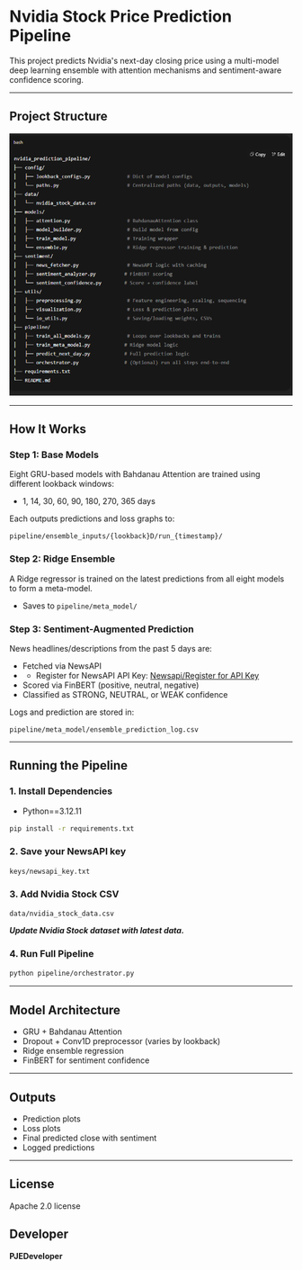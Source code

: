 # Nvidia Stock Price Prediction Pipeline

This project predicts Nvidia's next-day closing price using a multi-model deep learning ensemble with attention mechanisms and sentiment-aware confidence scoring.

---

## Project Structure

![Pipeline Architecture](nvidia_prediction_pipeline/nvidia_prediction_pipeline_architecture.png)

---

## How It Works

### Step 1: Base Models

Eight GRU-based models with Bahdanau Attention are trained using different lookback windows:

* 1, 14, 30, 60, 90, 180, 270, 365 days

Each outputs predictions and loss graphs to:

```
pipeline/ensemble_inputs/{lookback}D/run_{timestamp}/
```

### Step 2: Ridge Ensemble

A Ridge regressor is trained on the latest predictions from all eight models to form a meta-model.

* Saves to `pipeline/meta_model/`

### Step 3: Sentiment-Augmented Prediction

News headlines/descriptions from the past 5 days are:

* Fetched via NewsAPI
* * Register for NewsAPI API Key: [Newsapi/Register for API Key](https://newsapi.org/register)
* Scored via FinBERT (positive, neutral, negative)
* Classified as STRONG, NEUTRAL, or WEAK confidence

Logs and prediction are stored in:

```
pipeline/meta_model/ensemble_prediction_log.csv
```

---

## Running the Pipeline

### 1. Install Dependencies

* Python==3.12.11

```bash
pip install -r requirements.txt
```

### 2. Save your NewsAPI key

```
keys/newsapi_key.txt
```

### 3. Add Nvidia Stock CSV

```
data/nvidia_stock_data.csv
```

***Update Nvidia Stock dataset with latest data.***

### 4. Run Full Pipeline

```bash
python pipeline/orchestrator.py
```

---

## Model Architecture

* GRU + Bahdanau Attention
* Dropout + Conv1D preprocessor (varies by lookback)
* Ridge ensemble regression
* FinBERT for sentiment confidence

---

## Outputs

* Prediction plots
* Loss plots
* Final predicted close with sentiment
* Logged predictions

---

## License

Apache 2.0 license

## Developer

**PJEDeveloper**
